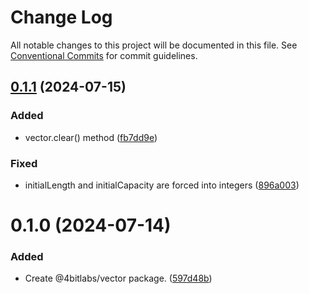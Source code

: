 # Change Log

All notable changes to this project will be documented in this file.
See [Conventional Commits](https://conventionalcommits.org) for commit guidelines.

## [0.1.1](https://github.com/32bitkid/4bitlabs.spatial/compare/@4bitlabs/vector@0.1.0...@4bitlabs/vector@0.1.1) (2024-07-15)

### Added

- vector.clear() method ([fb7dd9e](https://github.com/32bitkid/4bitlabs.spatial/commit/fb7dd9e4200602428925d1fb615031ce9fddb92f))

### Fixed

- initialLength and initialCapacity are forced into integers ([896a003](https://github.com/32bitkid/4bitlabs.spatial/commit/896a00353a91f41668c58f7d9f27ae769e94ba7e))

# 0.1.0 (2024-07-14)

### Added

- Create @4bitlabs/vector package. ([597d48b](https://github.com/32bitkid/4bitlabs.spatial/commit/597d48bfe4e72364c666d5f8b0921052da549ba4))
